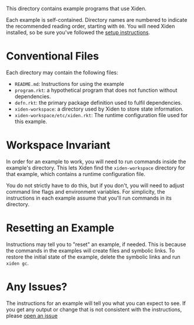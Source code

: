 This directory contains example programs that use Xiden.

Each example is self-contained. Directory names are numbered to
indicate the recommended reading order, starting with `00`.  You will
need Xiden installed, so be sure you've followed the [setup
instructions][setup].


# Conventional Files

Each directory may contain the following files:

* `README.md`: Instructions for using the example
* `program.rkt`: a hypothetical program that does not function without dependencies.
* `defn.rkt`: the primary package definition used to fulfil dependencies.
* `xiden-workspace`: a directory used by Xiden to store state information.
* `xiden-workspace/etc/xiden.rkt`: The runtime configuration file used for this example.


# Workspace Invariant

In order for an example to work, you will need to run commands inside
the example's directory. This lets Xiden find the `xiden-workspace`
directory for that example, which contains a runtime configuration
file.

You do not strictly have to do this, but if you don't, you will need
to adjust command line flags and environment variables. For
simplicity, the instructions in each example assume that you'll run
commands in its directory.


# Resetting an Example

Instructions may tell you to "reset" an example, if needed.  This is
because the commands in the examples will create files and symbolic
links.  To restore the initial state of the example, delete the
symbolic links and run `xiden gc`.


# Any Issues?

The instructions for an example will tell you what you can expect to see.
If you get any output or change that is not consistent with the instructions,
please [open an issue][]


[open an issue]: https://github.com/zyrolasting/xiden/issues
[setup]: https://docs.racket-lang.org/xiden-guide/setup.html?q=xiden%20guide
